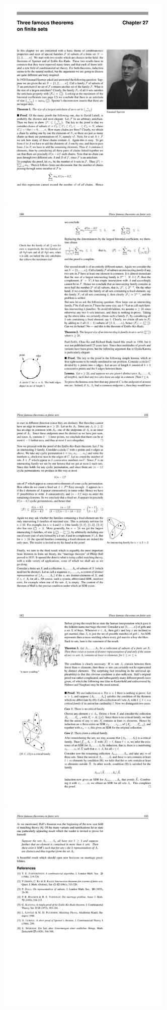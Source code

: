 ![](/img/proofs-from-the-book-188.jpg)
![](/img/proofs-from-the-book-189.jpg)
![](/img/proofs-from-the-book-190.jpg)
![](/img/proofs-from-the-book-191.jpg)
![](/img/proofs-from-the-book-192.jpg)
